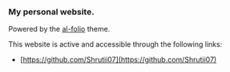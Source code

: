 ### My personal website.


Powered by the <a href="https://github.com/alshedivat/al-folio">al-folio</a> theme.

This website is active and accessible through the following links:
* [https://github.com/Shrutii07](https://github.com/Shrutii07)
